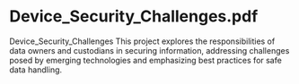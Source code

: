 # Device_Security_Challenges.pdf
Device_Security_Challenges
This project explores the responsibilities of data owners and custodians in securing information, addressing challenges posed by emerging technologies and emphasizing best practices for safe data handling.
